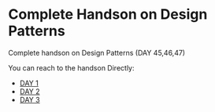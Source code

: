# Complete Handson on Design Patterns
 Complete handson on Design Patterns (DAY 45,46,47)

<p>You can reach to the handson Directly:</p>

<ul>
  <li><a href="https://github.com/sanskar1812/Complete-Handson-on-Design-Patterns/tree/main/DAY%2045%2C46%2C47%20Design%20Patterns/DAY%201%20SESSION%202">DAY 1</a></li>
  <li><a href="https://github.com/sanskar1812/Complete-Handson-on-Design-Patterns/tree/main/DAY%2045%2C46%2C47%20Design%20Patterns/DAY%202%20SESSION%201">DAY 2</a></li>
  <li><a href="https://github.com/sanskar1812/Complete-Handson-on-Design-Patterns/tree/main/DAY%2045%2C46%2C47%20Design%20Patterns/DAY%203%20SESSION%201/MediatorDesignPattern">DAY 3</a></li>
</ul>
